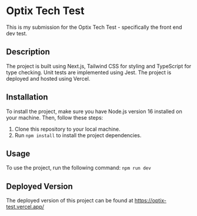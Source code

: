 # Optix Tech Test

This is my submission for the Optix Tech Test - specifically the front end dev test.

## Description

The project is built using Next.js, Tailwind CSS for styling and TypeScript for type checking. Unit tests are implemented using Jest. The project is
deployed and hosted using Vercel.

## Installation

To install the project, make sure you have Node.js version 16 installed on your machine. Then, follow these steps:

1. Clone this repository to your local machine.
2. Run `npm install` to install the project dependencies.

## Usage

To use the project, run the following command: `npm run dev`

## Deployed Version

The deployed version of this project can be found at https://optix-test.vercel.app/
